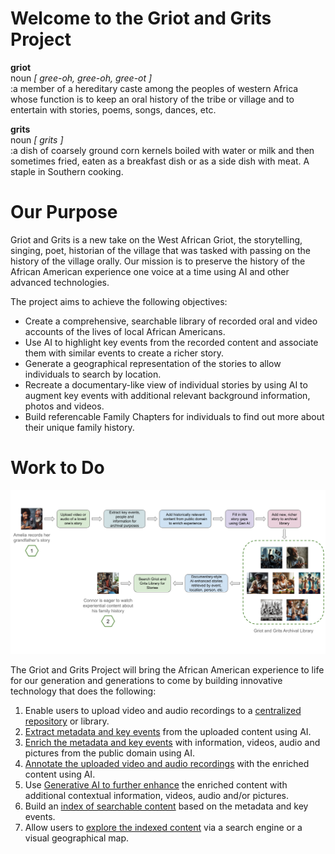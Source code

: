 # Welcome to the Griot and Grits Project

**griot**  
noun <em> \[ gree-oh, gree-oh, gree-ot \] </em>  
:a member of a hereditary caste among the peoples of western Africa whose function is to keep an oral history of the tribe or village and to entertain with stories, poems, songs, dances, etc.  

**grits**  
noun <em> \[ grits \] </em>  
:a dish of coarsely ground corn kernels boiled with water or milk and then sometimes fried, eaten as a breakfast dish or as a side dish with meat. A staple in Southern cooking.

# Our Purpose
Griot and Grits is a new take on the West African Griot, the storytelling, singing, poet, historian of the village that was tasked with passing on the history of the village orally.  Our mission is to preserve the history of the African American experience one voice at a time using AI and other advanced technologies.  

The project aims to achieve the following objectives:  
+ Create a comprehensive, searchable library of recorded oral and video accounts of the lives of local African Americans.
+ Use AI to highlight key events from the recorded content and associate them with similar events to create a richer story.
+ Generate a geographical representation of the stories to allow individuals to search by location.
+ Recreate a documentary-like view of individual stories by using AI to augment key events with additional relevant background information, photos and videos.
+ Build referencable Family Chapters for individuals to find out more about their unique family history.

# Work to Do  

![alt Griot and Grits Workflow](content/griot-and-grits.png "Griot and Grits Workflow")  

The Griot and Grits Project will bring the African American experience to life for our generation and generations to come by building innovative technology that does the following:
1. Enable users to upload video and audio recordings to a [centralized repository](1-content-upload-storage/) or library.
2. [Extract metadata and key events](2-metadata-key-events-extraction/) from the uploaded content using AI.
3. [Enrich the metadata and key events](3-metadata-key-events-enrichment/) with information, videos, audio and pictures from the public domain using AI.
4. [Annotate the uploaded video and audio recordings](4-original-content-annotator/) with the enriched content using AI.
5. Use [Generative AI to further enhance](5-gen-ai-enrichment/) the enriched content with additional contextual information, videos, audio and/or pictures.
6. Build an [index of searchable content](6-searchable-catalog-builder/) based on the metadata and key events.
7. Allow users to [explore the indexed content](7-catalog-explorer/) via a search engine or a visual geographical map.
